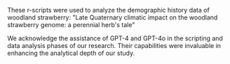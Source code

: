These r-scripts were used to analyze the demographic history data of woodland strawberry: 
"Late Quaternary climatic impact on the woodland strawberry genome: a perennial herb's tale"

We acknowledge the assistance of GPT-4 and GPT-4o in the scripting and data analysis phases of our research. Their capabilities were invaluable in enhancing the analytical depth of our study.
